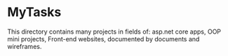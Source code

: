 # MyTasks
This directory contains  many projects in fields of: asp.net core apps, OOP mini projects, Front-end websites, documented by documents and wireframes.
